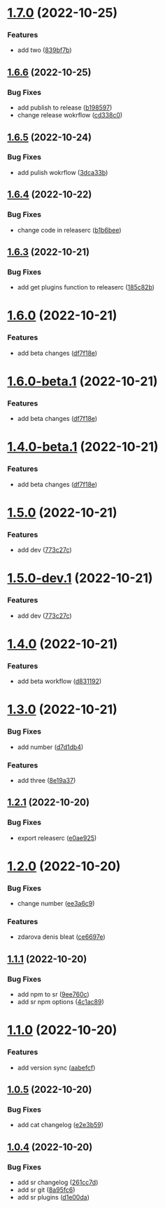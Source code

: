 # [1.7.0](https://github.com/smithjke/sr-test/compare/v1.6.6...v1.7.0) (2022-10-25)


### Features

* add two ([839bf7b](https://github.com/smithjke/sr-test/commit/839bf7b3c16b5ee9ac17e3f5204738e70931846b))

## [1.6.6](https://github.com/smithjke/sr-test/compare/v1.6.5...v1.6.6) (2022-10-25)


### Bug Fixes

* add publish to release ([b198597](https://github.com/smithjke/sr-test/commit/b198597709fb4cdd8bcea52409bf33ae37679ae3))
* change release wokrflow ([cd338c0](https://github.com/smithjke/sr-test/commit/cd338c0f5b9aff54164a9867ee3daac5ee95ff00))

## [1.6.5](https://github.com/smithjke/sr-test/compare/v1.6.4...v1.6.5) (2022-10-24)


### Bug Fixes

* add pulish wokrflow ([3dca33b](https://github.com/smithjke/sr-test/commit/3dca33bf92d2be2164b3b4e28a0c081497c748c7))

## [1.6.4](https://github.com/smithjke/sr-test/compare/v1.6.3...v1.6.4) (2022-10-22)


### Bug Fixes

* change code in releaserc ([b1b6bee](https://github.com/smithjke/sr-test/commit/b1b6beec9026e8f1a0b32f28864d92e0648f72b1))

## [1.6.3](https://github.com/smithjke/sr-test/compare/v1.6.2...v1.6.3) (2022-10-21)


### Bug Fixes

* add get plugins function to releaserc ([185c82b](https://github.com/smithjke/sr-test/commit/185c82b4d8430690e81fe3b6c20c16cb9a9ba48d))

# [1.6.0](https://github.com/smithjke/sr-test/compare/v1.5.0...v1.6.0) (2022-10-21)


### Features

* add beta changes ([df7f18e](https://github.com/smithjke/sr-test/commit/df7f18ecf76e52f01f7ee3fa44c10cf254a9a480))

# [1.6.0-beta.1](https://github.com/smithjke/sr-test/compare/v1.5.0...v1.6.0-beta.1) (2022-10-21)


### Features

* add beta changes ([df7f18e](https://github.com/smithjke/sr-test/commit/df7f18ecf76e52f01f7ee3fa44c10cf254a9a480))

# [1.4.0-beta.1](https://github.com/smithjke/sr-test/compare/v1.3.0...v1.4.0-beta.1) (2022-10-21)


### Features

* add beta changes ([df7f18e](https://github.com/smithjke/sr-test/commit/df7f18ecf76e52f01f7ee3fa44c10cf254a9a480))

# [1.5.0](https://github.com/smithjke/sr-test/compare/v1.4.0...v1.5.0) (2022-10-21)


### Features

* add dev ([773c27c](https://github.com/smithjke/sr-test/commit/773c27cbb3691c579a3140f2e8a7d57e29326805))

# [1.5.0-dev.1](https://github.com/smithjke/sr-test/compare/v1.4.0...v1.5.0-dev.1) (2022-10-21)


### Features

* add dev ([773c27c](https://github.com/smithjke/sr-test/commit/773c27cbb3691c579a3140f2e8a7d57e29326805))

# [1.4.0](https://github.com/smithjke/sr-test/compare/v1.3.0...v1.4.0) (2022-10-21)


### Features

* add beta workflow ([d831192](https://github.com/smithjke/sr-test/commit/d8311926f83a6e95a452e371209b3b8c05cf9b6f))

# [1.3.0](https://github.com/smithjke/sr-test/compare/v1.2.1...v1.3.0) (2022-10-21)


### Bug Fixes

* add number ([d7d1db4](https://github.com/smithjke/sr-test/commit/d7d1db43f89532928e50a0c2ec654fe3f0ce91a0))


### Features

* add three ([8e19a37](https://github.com/smithjke/sr-test/commit/8e19a370ecf4f66dddbba5dc202267187a6c4717))

## [1.2.1](https://github.com/smithjke/sr-test/compare/v1.2.0...v1.2.1) (2022-10-20)


### Bug Fixes

* export releaserc ([e0ae925](https://github.com/smithjke/sr-test/commit/e0ae9253bf792b78c9745b3a508319773ecc2871))

# [1.2.0](https://github.com/smithjke/sr-test/compare/v1.1.1...v1.2.0) (2022-10-20)


### Bug Fixes

* change number ([ee3a6c9](https://github.com/smithjke/sr-test/commit/ee3a6c9737f925bcc32bc50eb6a19278e63db1ed))


### Features

* zdarova denis bleat ([ce6697e](https://github.com/smithjke/sr-test/commit/ce6697e3f432b06f030c00c9576e7e053448f6d3))

## [1.1.1](https://github.com/smithjke/sr-test/compare/v1.1.0...v1.1.1) (2022-10-20)


### Bug Fixes

* add npm to sr ([9ee760c](https://github.com/smithjke/sr-test/commit/9ee760c8fe6ae5c050d621fcfb3722dedf420bc2))
* add sr npm options ([4c1ac89](https://github.com/smithjke/sr-test/commit/4c1ac89d47870b8226a3de648df92deb0acaaac0))

# [1.1.0](https://github.com/smithjke/sr-test/compare/v1.0.5...v1.1.0) (2022-10-20)


### Features

* add version sync ([aabefcf](https://github.com/smithjke/sr-test/commit/aabefcf184d995841eb7c6f40f2b7af63644ea06))

## [1.0.5](https://github.com/smithjke/sr-test/compare/v1.0.4...v1.0.5) (2022-10-20)


### Bug Fixes

* add cat changelog ([e2e3b59](https://github.com/smithjke/sr-test/commit/e2e3b59812477ab57a7a711cd44fbcea36f1d32c))

## [1.0.4](https://github.com/smithjke/sr-test/compare/v1.0.3...v1.0.4) (2022-10-20)


### Bug Fixes

* add sr changelog ([261cc7d](https://github.com/smithjke/sr-test/commit/261cc7da98cb7e92f98638f7ea6ddbb2897898dc))
* add sr git ([8a95fc6](https://github.com/smithjke/sr-test/commit/8a95fc6149bf6f28fd7e6b952f1e29a99427988c))
* add sr plugins ([d1e00da](https://github.com/smithjke/sr-test/commit/d1e00da77d2661bf5d75f925658022ca1b5def92))
